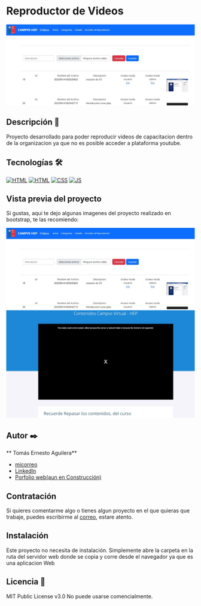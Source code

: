 # Reproductor de Videos
![Imagen del proyecto](https://github.com/TomasAguileraCastillo/Repositorio-de-videos-para-Cursos-/blob/main/Reproductor/imagenes%20del%20proyecto/Captura.JPG?raw=true)

## Descripción 📑

Proyecto desarrollado para poder reproducir videos de capacitacion dentro de la organizacion ya que no es posible acceder a plataforma youtube.


## Tecnologías 🛠

[![HTML](https://img.shields.io/badge/PHP-777BB4?style=for-the-badge&logo=php&logoColor=white)](https://img.shields.io/badge/PHP-777BB4?style=for-the-badge&logo=php&logoColor=white)
[![HTML](https://img.shields.io/badge/HTML5-E34F26?style=for-the-badge&logo=html5&logoColor=white)](https://es.wikipedia.org/wiki/HTML5)
[![CSS](https://img.shields.io/badge/CSS3-1572B6?style=for-the-badge&logo=css3&logoColor=white)](https://es.wikipedia.org/wiki/CSS)
[![JS](https://img.shields.io/badge/JavaScript-F7DF1E?style=for-the-badge&logo=javascript&logoColor=black)](https://es.wikipedia.org/wiki/JavaScript)

## Vista previa del proyecto
Si gustas, aqui te dejo algunas imagenes del proyecto realizado en bootstrap, te las recomiendo:

![Captura del proyecto](https://github.com/TomasAguileraCastillo/Repositorio-de-videos-para-Cursos-/blob/main/Reproductor/imagenes%20del%20proyecto/Captura.JPG?raw=true)
![Captura del proyecto](https://github.com/TomasAguileraCastillo/Repositorio-de-videos-para-Cursos-/blob/main/Reproductor/imagenes%20del%20proyecto/Captura1.JPG?raw=true)

## Autor ✒️
** Tomás Ernesto Aguilera**

* [micorreo](tomasaguilerac@live.cl)
* [LinkedIn](https://www.linkedin.com/in/tomásaguilera)
* [Porfolio web(aun en Construcción)](https://tu-dominio.com/)

## Contratación
Si quieres comentarme algo o tienes algun proyecto en el que quieras que trabaje, puedes escribirme al [correo](tomasaguilerac@live.cl), estare atento.

## Instalación 
Este proyecto no necesita de instalación. Simplemente abre la carpeta en la ruta del servidor web donde se copia y corre desde el navegador ya que es una aplicacion Web
  
## Licencia 📄
MIT Public License v3.0
No puede usarse comencialmente.